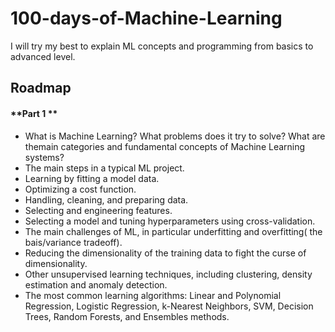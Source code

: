 # 100-days-of-Machine-Learning
I will try my best to explain ML concepts and programming from basics to advanced level.

## **Roadmap**
#### **Part 1 **

*   What is Machine Learning? What problems does it try to solve? What are themain categories and fundamental concepts of Machine Learning systems?
*   The main steps in a typical ML project.
*   Learning by fitting a model data.
*   Optimizing a cost function.
*   Handling, cleaning, and preparing data.
*   Selecting and engineering features.
*   Selecting a model and tuning hyperparameters using cross-validation.
*   The main challenges of ML, in particular underfitting and overfitting( the bais/variance tradeoff).
*   Reducing the dimensionality of the training data to fight the curse of dimensionality.
*   Other unsupervised learning techniques, including clustering, density estimation and anomaly detection.
*   The most common learning algorithms: Linear and Polynomial Regression, Logistic Regression, k-Nearest Neighbors, SVM, Decision Trees, Random Forests, and Ensembles methods.
